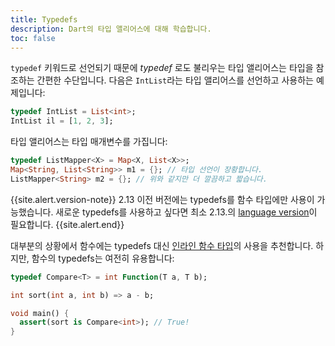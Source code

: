 ```yaml
---
title: Typedefs
description: Dart의 타입 앨리어스에 대해 학습합니다.
toc: false
---
```


<?code-excerpt replace="/ *\/\/\s+ignore_for_file:[^\n]+\n//g; /(^|\n) *\/\/\s+ignore:[^\n]+\n/$1/g; /(\n[^\n]+) *\/\/\s+ignore:[^\n]+\n/$1\n/g; / *\/\/\s+ignore:[^\n]+//g; /([A-Z]\w*)\d\b/$1/g"?>

`typedef` 키워드로 선언되기 때문에 _typedef_ 로도 불리우는
타입 앨리어스는 타입을 참조하는 간편한 수단입니다.
다음은 `IntList`라는 타입 앨리어스를 선언하고 사용하는 예제입니다:

<?code-excerpt "misc/lib/language_tour/typedefs/misc.dart (int-list)"?>
```dart
typedef IntList = List<int>;
IntList il = [1, 2, 3];
```

타입 앨리어스는 타입 매개변수를 가집니다:

<?code-excerpt "misc/lib/language_tour/typedefs/misc.dart (list-mapper)"?>
```dart
typedef ListMapper<X> = Map<X, List<X>>;
Map<String, List<String>> m1 = {}; // 타입 선언이 장황합니다.
ListMapper<String> m2 = {}; // 위와 같지만 더 깔끔하고 짧습니다.
```

{{site.alert.version-note}}
  2.13 이전 버전에는 typedefs를 함수 타입에만 사용이 가능했습니다.
  새로운 typedefs를 사용하고 싶다면 최소 2.13.의 [language version][]이 필요합니다.
{{site.alert.end}}

대부분의 상황에서 함수에는 typedefs 대신
[인라인 함수 타입][inline function types]의 사용을 추천합니다.
하지만, 함수의 typedefs는 여전히 유용합니다:

<?code-excerpt "misc/lib/language_tour/typedefs/misc.dart (compare)"?>
```dart
typedef Compare<T> = int Function(T a, T b);

int sort(int a, int b) => a - b;

void main() {
  assert(sort is Compare<int>); // True!
}
```

[language version]: /guides/language/evolution#language-versioning
[inline function types]: /guides/language/effective-dart/design#prefer-inline-function-types-over-typedefs
